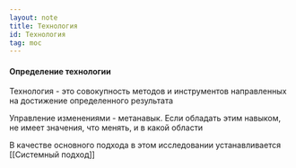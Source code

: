 ```yaml
---
layout: note
title: Технология
id: Технология
tag: moc
---
```






#### Определение технологии
Технология - это совокупность методов и инструментов направленных на достижение определенного результата

Управление изменениями - метанавык. Если обладать этим навыком, не имеет значения, что менять, и в какой области

В качестве основного подхода в этом исследовании устанавливается [[Системный подход]]

